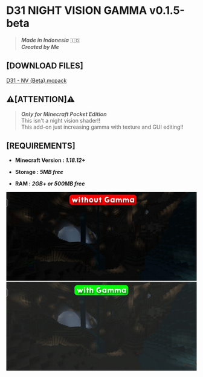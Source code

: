 # **D31 NIGHT VISION GAMMA v0.1.5-beta**
> ***Made in Indonesia*** 🇮🇩
> </br>
> ***Created by Me***

## **[DOWNLOAD FILES]**
[D31 - NV (Beta).mcpack](https://www.mediafire.com/file/j2fausjbrw9xyg8/D31_-_NV_%2528BETA%2529.mcpack/file)

## **⚠️[ATTENTION]⚠️**
> ***Only for Minecraft Pocket Edition***</br>
> This isn't a night vision shader!!</br>
This add-on just increasing gamma with texture and GUI editing!!

## **[REQUIREMENTS]**
- **Minecraft Version : _1.18.12+_**

- **Storage : _5MB free_**

- **RAM : _2GB+ or 500MB free_**

![See the difference](pic.jpg)
